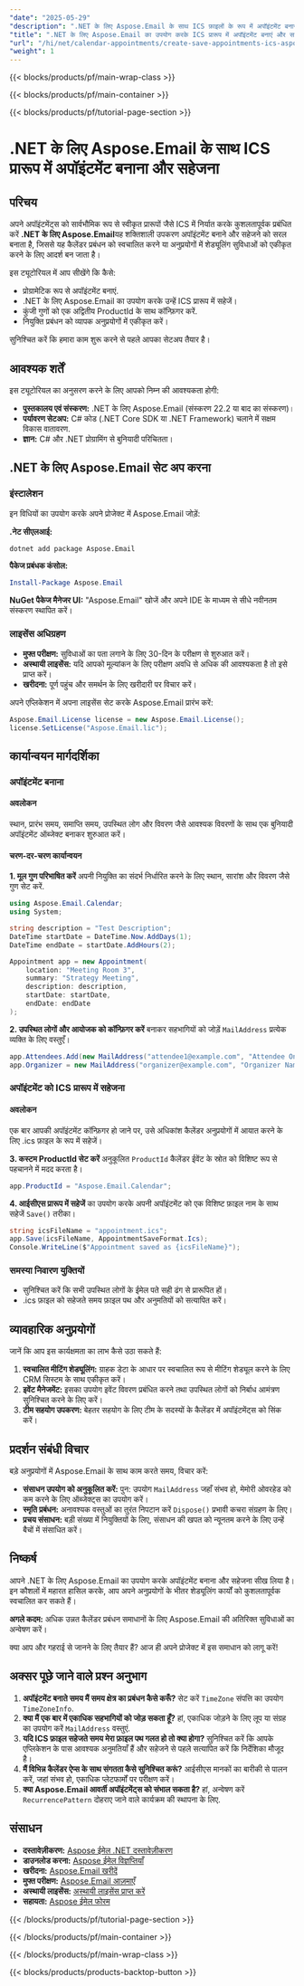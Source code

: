 ```yaml
---
"date": "2025-05-29"
"description": ".NET के लिए Aspose.Email के साथ ICS फ़ाइलों के रूप में अपॉइंटमेंट बनाने, कस्टमाइज़ करने और सहेजने का तरीका जानें। कैलेंडर प्रबंधन को प्रभावी ढंग से स्वचालित करें।"
"title": ".NET के लिए Aspose.Email का उपयोग करके ICS प्रारूप में अपॉइंटमेंट बनाएं और सहेजें"
"url": "/hi/net/calendar-appointments/create-save-appointments-ics-aspose-email-dotnet/"
"weight": 1
---
```


{{< blocks/products/pf/main-wrap-class >}}

{{< blocks/products/pf/main-container >}}

{{< blocks/products/pf/tutorial-page-section >}}
# .NET के लिए Aspose.Email के साथ ICS प्रारूप में अपॉइंटमेंट बनाना और सहेजना

## परिचय

अपने अपॉइंटमेंट्स को सार्वभौमिक रूप से स्वीकृत प्रारूपों जैसे ICS में निर्यात करके कुशलतापूर्वक प्रबंधित करें **.NET के लिए Aspose.Email**यह शक्तिशाली उपकरण अपॉइंटमेंट बनाने और सहेजने को सरल बनाता है, जिससे यह कैलेंडर प्रबंधन को स्वचालित करने या अनुप्रयोगों में शेड्यूलिंग सुविधाओं को एकीकृत करने के लिए आदर्श बन जाता है।

इस ट्यूटोरियल में आप सीखेंगे कि कैसे:
- प्रोग्रामेटिक रूप से अपॉइंटमेंट बनाएं.
- .NET के लिए Aspose.Email का उपयोग करके उन्हें ICS प्रारूप में सहेजें।
- कुंजी गुणों को एक अद्वितीय ProductId के साथ कॉन्फ़िगर करें.
- नियुक्ति प्रबंधन को व्यापक अनुप्रयोगों में एकीकृत करें।

सुनिश्चित करें कि हमारा काम शुरू करने से पहले आपका सेटअप तैयार है।

## आवश्यक शर्तें

इस ट्यूटोरियल का अनुसरण करने के लिए आपको निम्न की आवश्यकता होगी:
- **पुस्तकालय एवं संस्करण:** .NET के लिए Aspose.Email (संस्करण 22.2 या बाद का संस्करण)।
- **पर्यावरण सेटअप:** C# कोड (.NET Core SDK या .NET Framework) चलाने में सक्षम विकास वातावरण.
- **ज्ञान:** C# और .NET प्रोग्रामिंग से बुनियादी परिचितता।

## .NET के लिए Aspose.Email सेट अप करना

### इंस्टालेशन

इन विधियों का उपयोग करके अपने प्रोजेक्ट में Aspose.Email जोड़ें:

**.नेट सीएलआई:**
```shell
dotnet add package Aspose.Email
```

**पैकेज प्रबंधक कंसोल:**
```powershell
Install-Package Aspose.Email
```

**NuGet पैकेज मैनेजर UI:**
"Aspose.Email" खोजें और अपने IDE के माध्यम से सीधे नवीनतम संस्करण स्थापित करें।

### लाइसेंस अधिग्रहण

- **मुफ्त परीक्षण:** सुविधाओं का पता लगाने के लिए 30-दिन के परीक्षण से शुरुआत करें।
- **अस्थायी लाइसेंस:** यदि आपको मूल्यांकन के लिए परीक्षण अवधि से अधिक की आवश्यकता है तो इसे प्राप्त करें।
- **खरीदना:** पूर्ण पहुंच और समर्थन के लिए खरीदारी पर विचार करें।

अपने एप्लिकेशन में अपना लाइसेंस सेट करके Aspose.Email प्रारंभ करें:
```csharp
Aspose.Email.License license = new Aspose.Email.License();
license.SetLicense("Aspose.Email.lic");
```

## कार्यान्वयन मार्गदर्शिका

### अपॉइंटमेंट बनाना

#### अवलोकन
स्थान, प्रारंभ समय, समाप्ति समय, उपस्थित लोग और विवरण जैसे आवश्यक विवरणों के साथ एक बुनियादी अपॉइंटमेंट ऑब्जेक्ट बनाकर शुरुआत करें।

#### चरण-दर-चरण कार्यान्वयन

**1. मूल गुण परिभाषित करें**
अपनी नियुक्ति का संदर्भ निर्धारित करने के लिए स्थान, सारांश और विवरण जैसे गुण सेट करें.
```csharp
using Aspose.Email.Calendar;
using System;

string description = "Test Description";
DateTime startDate = DateTime.Now.AddDays(1);
DateTime endDate = startDate.AddHours(2);

Appointment app = new Appointment(
    location: "Meeting Room 3",
    summary: "Strategy Meeting",
    description: description,
    startDate: startDate,
    endDate: endDate
);
```

**2. उपस्थित लोगों और आयोजक को कॉन्फ़िगर करें**
बनाकर सहभागियों को जोड़ें `MailAddress` प्रत्येक व्यक्ति के लिए वस्तुएँ।
```csharp
app.Attendees.Add(new MailAddress("attendee1@example.com", "Attendee One"));
app.Organizer = new MailAddress("organizer@example.com", "Organizer Name");
```

### अपॉइंटमेंट को ICS प्रारूप में सहेजना

#### अवलोकन
एक बार आपकी अपॉइंटमेंट कॉन्फ़िगर हो जाने पर, उसे अधिकांश कैलेंडर अनुप्रयोगों में आयात करने के लिए .ics फ़ाइल के रूप में सहेजें।

**3. कस्टम ProductId सेट करें**
अनुकूलित `ProductId` कैलेंडर ईवेंट के स्रोत को विशिष्ट रूप से पहचानने में मदद करता है।
```csharp
app.ProductId = "Aspose.Email.Calendar";
```

**4. आईसीएस प्रारूप में सहेजें**
का उपयोग करके अपनी अपॉइंटमेंट को एक विशिष्ट फ़ाइल नाम के साथ सहेजें `Save()` तरीका।
```csharp
string icsFileName = "appointment.ics";
app.Save(icsFileName, AppointmentSaveFormat.Ics);
Console.WriteLine($"Appointment saved as {icsFileName}");
```

### समस्या निवारण युक्तियों
- सुनिश्चित करें कि सभी उपस्थित लोगों के ईमेल पते सही ढंग से प्रारूपित हों।
- .ics फ़ाइल को सहेजते समय फ़ाइल पथ और अनुमतियों को सत्यापित करें।

## व्यावहारिक अनुप्रयोगों

जानें कि आप इस कार्यक्षमता का लाभ कैसे उठा सकते हैं:
1. **स्वचालित मीटिंग शेड्यूलिंग:** ग्राहक डेटा के आधार पर स्वचालित रूप से मीटिंग शेड्यूल करने के लिए CRM सिस्टम के साथ एकीकृत करें।
2. **इवेंट मैनेजमेंट:** इसका उपयोग इवेंट विवरण प्रबंधित करने तथा उपस्थित लोगों को निर्बाध आमंत्रण सुनिश्चित करने के लिए करें।
3. **टीम सहयोग उपकरण:** बेहतर सहयोग के लिए टीम के सदस्यों के कैलेंडर में अपॉइंटमेंट्स को सिंक करें।

## प्रदर्शन संबंधी विचार
बड़े अनुप्रयोगों में Aspose.Email के साथ काम करते समय, विचार करें:
- **संसाधन उपयोग को अनुकूलित करें:** पुन: उपयोग `MailAddress` जहाँ संभव हो, मेमोरी ओवरहेड को कम करने के लिए ऑब्जेक्ट्स का उपयोग करें।
- **स्मृति प्रबंधन:** अनावश्यक वस्तुओं का तुरंत निपटान करें `Dispose()` प्रभावी कचरा संग्रहण के लिए।
- **प्रचय संसाधन:** बड़ी संख्या में नियुक्तियों के लिए, संसाधन की खपत को न्यूनतम करने के लिए उन्हें बैचों में संसाधित करें।

## निष्कर्ष

आपने .NET के लिए Aspose.Email का उपयोग करके अपॉइंटमेंट बनाना और सहेजना सीख लिया है। इन कौशलों में महारत हासिल करके, आप अपने अनुप्रयोगों के भीतर शेड्यूलिंग कार्यों को कुशलतापूर्वक स्वचालित कर सकते हैं।

**अगले कदम:**
अधिक उन्नत कैलेंडर प्रबंधन समाधानों के लिए Aspose.Email की अतिरिक्त सुविधाओं का अन्वेषण करें।

क्या आप और गहराई से जानने के लिए तैयार हैं? आज ही अपने प्रोजेक्ट में इस समाधान को लागू करें!

## अक्सर पूछे जाने वाले प्रश्न अनुभाग

1. **अपॉइंटमेंट बनाते समय मैं समय क्षेत्र का प्रबंधन कैसे करूँ?**
   सेट करें `TimeZone` संपत्ति का उपयोग `TimeZoneInfo`.
2. **क्या मैं एक बार में एकाधिक सहभागियों को जोड़ सकता हूँ?**
   हां, एकाधिक जोड़ने के लिए लूप या संग्रह का उपयोग करें `MailAddress` वस्तुएं.
3. **यदि ICS फ़ाइल सहेजते समय मेरा फ़ाइल पथ गलत हो तो क्या होगा?**
   सुनिश्चित करें कि आपके एप्लिकेशन के पास आवश्यक अनुमतियाँ हैं और सहेजने से पहले सत्यापित करें कि निर्देशिका मौजूद है।
4. **मैं विभिन्न कैलेंडर ऐप्स के साथ संगतता कैसे सुनिश्चित करूं?**
   आईसीएस मानकों का बारीकी से पालन करें, जहां संभव हो, एकाधिक प्लेटफार्मों पर परीक्षण करें।
5. **क्या Aspose.Email आवर्ती अपॉइंटमेंट्स को संभाल सकता है?**
   हां, अन्वेषण करें `RecurrencePattern` दोहराए जाने वाले कार्यक्रम की स्थापना के लिए.

## संसाधन
- **दस्तावेज़ीकरण:** [Aspose ईमेल .NET दस्तावेज़ीकरण](https://reference.aspose.com/email/net/)
- **डाउनलोड करना:** [Aspose ईमेल विज्ञप्तियाँ](https://releases.aspose.com/email/net/)
- **खरीदना:** [Aspose.Email खरीदें](https://purchase.aspose.com/buy)
- **मुफ्त परीक्षण:** [Aspose.Email आज़माएँ](https://releases.aspose.com/email/net/)
- **अस्थायी लाइसेंस:** [अस्थायी लाइसेंस प्राप्त करें](https://purchase.aspose.com/temporary-license/)
- **सहायता:** [Aspose ईमेल फोरम](https://forum.aspose.com/c/email/10)

{{< /blocks/products/pf/tutorial-page-section >}}

{{< /blocks/products/pf/main-container >}}

{{< /blocks/products/pf/main-wrap-class >}}

{{< blocks/products/products-backtop-button >}}